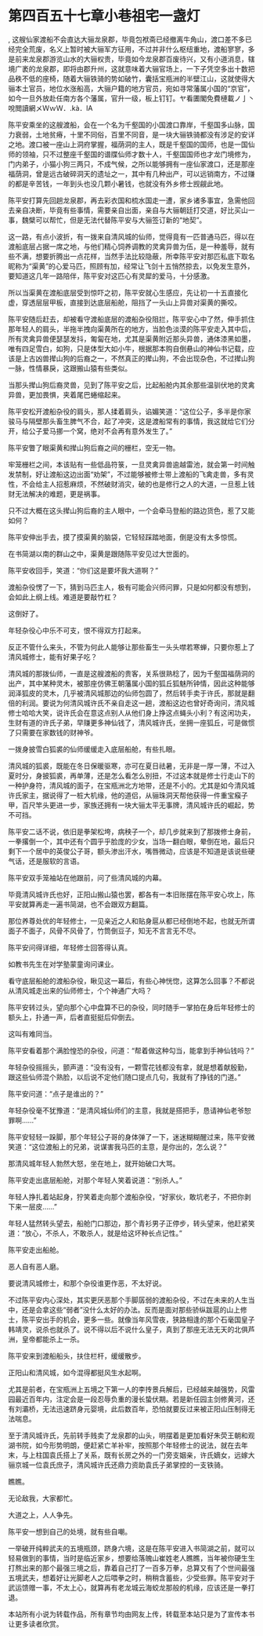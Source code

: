 # 第四百五十七章小巷祖宅一盏灯
,  这艘仙家渡船不会直达大骊龙泉郡，毕竟包袱斋已经撤离牛角山，渡口差不多已经完全荒废，名义上暂时被大骊军方征用，不过并非什么枢纽重地，渡船寥寥，多是前来龙泉郡游览山水的大骊权贵，毕竟如今龙泉郡百废待兴，又有小道消息，辖境广袤的龙泉郡，即将由郡升州，这就意味着大骊官场上，一下子凭空多出十数把品秩不低的座椅，随着大骊铁骑的势如破竹，囊括宝瓶洲的半壁江山，这就使得大骊本土官员，地位水涨船高，大骊户籍的地方官员，宛如寻常藩属小国的“京官”，如今一旦外放赴任南方各个藩属，官升一级，板上钉钉。ヤ看圕閣免費槤載ノ亅丶哾閲讀網メＷｗＷ．.kà．lA
   陈平安乘坐的这艘渡船，会在一个名为千壑国的小国渡口靠岸，千壑国多山脉，国力衰弱，土地贫瘠，十里不同俗，百里不同音，是一块大骊铁骑都没有涉足的安详之地。渡口被一座山上洞府掌握，福荫洞的主人，既是千壑国的国师，也是一国仙师的领袖，只不过整座千壑国的谱牒仙师才数十人，千壑国国师也才龙门境修为，门内弟子，小猫小狗三两只，不成气候，之所以能够拥有一座仙家渡口，还是那座福荫洞，曾是远古破碎洞天的遗址之一，其中有几种出产，可以远销南方，不过赚的都是辛苦钱，一年到头也没几颗小暑钱，也就没有外乡修士觊觎此地。
   陈平安打算先回趟龙泉郡，再去彩衣国和梳水国走一遭，家乡诸多事宜，急需他回去亲自决断，毕竟有些事情，需要亲自出面，亲自与大骊朝廷打交道，好比买山一事，魏檗可以帮忙，但是无法代替陈平安与大骊签订新的“地契”。
   这一路，有点小波折，有一拨来自清风城的仙师，觉得竟有一匹普通马匹，得以在渡船底层占据一席之地，与他们精心饲养调教的灵禽异兽为伍，是一种羞辱，就有些不满，想要折腾出一点花样，当然手法比较隐蔽，所幸陈平安对那匹私底下取名昵称为“渠黄”的心爱马匹，照顾有加，经常让飞剑十五悄然掠去，以免发生意外，要知道这几年一路陪伴，陈平安对这匹心有灵犀的爱马，十分感激。
   所以当渠黄在渡船底层受到惊吓之初，陈平安就心生感应，先让初一十五直接化虚，穿透层层甲板，直接到达底层船舱，阻挡了一头山上异兽对渠黄的撕咬。
   陈平安随后赶去，却被看守渡船底层的渡船杂役阻拦，陈平安心中了然，伸手抓住那年轻人的肩头，半拖半拽向渠黄所在的地方，当脸色淡漠的陈平安走入其中后，所有灵禽异兽便瑟瑟发抖，匍匐在地，尤其是渠黄附近那头异兽，通体漆黑如墨，唯有四足雪白，如狗，只是体型大如小牛，根据那本购自倒悬山的神仙书记载，应该是上古凶兽撵山狗的后裔之一，不然真正的撵山狗，不会出现杂色，不过撵山狗一脉，性情暴戾，这跟搬山猿有些类似。
   当那头撵山狗后裔灵兽，见到了陈平安之后，比起船舱内其余那些温驯伏地的灵禽异兽，更加畏惧，夹着尾巴蜷缩起来。
   陈平安松开渡船杂役的肩头，那人揉着肩头，谄媚笑道：“这位公子，多半是你家骏马与隔壁那头畜生脾气不合，起了冲突，这是渡船常有的事情，我这就给它们分开，给公子爱马挪一个窝，绝对不会再有意外发生了。”
   陈平安瞥了眼渠黄和撵山狗后裔之间的栅栏，空无一物。
   牢笼栅栏之间，本该贴有一些低品符箓，一旦灵禽异兽逾越雷池，就会第一时间触发禁制，好让渡船这边出面“劝架”，不过能够被修士带上渡船的飞禽走兽，多有灵性，不会给主人招惹麻烦，不然破财消灾，破的也是修行之人的大道，一旦惹上钱财无法解决的难题，更是祸事。
   只不过大概在这头撵山狗后裔的主人眼中，一个会牵马登船的路边货色，惹了又能如何？
   陈平安伸出手去，摸了摸渠黄的脑袋，它轻轻踩踏地面，倒是没有太多惊慌。
   在书简湖以南的群山之中，渠黄是跟随陈平安见过大世面的。
   陈平安收回手，笑道：“你们这是要坏我大道啊？”
   渡船杂役愣了一下，猜到马匹主人，极有可能会兴师问罪，只是如何都没有想到，会如此上纲上线。难道是要敲竹杠？
   这倒好了。
   年轻杂役心中乐不可支，恨不得双方打起来。
   反正不管什么来头，不管为何此人能够让那些畜生一头头噤若寒蝉，只要你惹上了清风城修士，能有好果子吃？
   清风城的那拨仙师，一直是这艘渡船的贵客，关系很熟稔了，因为千壑国福荫洞的出产，其中某种灵木，被那座仿佛王朝藩属小国的狐丘狐魅所钟情，因此这种能够润泽狐皮的灵木，几乎被清风城那边的仙师包圆了，然后转手卖于许氏，那就是翻倍的利润。要说为何清风城许氏不亲自走这一趟，渡船这边也曾好奇询问，清风城修士哈哈大笑，说许氏会在意这点别人从他们身上挣这点蝇头小利？有这闲功夫，生财有道的许氏子弟，早赚更多神仙钱了，清风城许氏，坐拥一座狐丘，可是做惯了只需要在家数钱的财神爷。
   一拨身披雪白狐裘的仙师缓缓走入底层船舱，有些扎眼。
   清风城的狐裘，既能在冬日保暖驱寒，亦可在夏日祛暑，无非是一厚一薄，不过入夏时分，身披狐裘，再单薄，还是怎么看怎么别扭，不过这本就是修士行走山下的一种护身符，清风城的面子，在宝瓶洲北方地带，还是不小的。尤其是如今清风城许氏家主，据说得了一桩大机缘，他的道侣，从骊珠洞天帮他获得一件重宝瘊子甲，百尺竿头更进一步，家族还拥有一块大骊太平无事牌，清风城许氏的崛起，势不可挡。
   陈平安二话不说，依旧是拳架松垮，病秧子一个，却几步就来到了那拨修士身前，一拳撂倒一个，其中还有个圆乎乎脸庞的少女，当场一翻白眼，晕倒在地，最后只剩下一个居中的英俊公子哥，额头渗出汗水，嘴唇微动，应该是不知道是该说些硬气话，还是服软的言语。
   陈平安双手笼袖站在他跟前，问了些清风城的内幕。
   毕竟清风城许氏也好，正阳山搬山猿也罢，都各有一本旧账摆在陈平安心坎上，陈平安就算再走一遍书简湖，也不会跟双方翻篇。
   那位养尊处优的年轻修士，一见亲近之人和贴身扈从都已经倒地不起，也就无所谓面子不面子，风骨不风骨了，竹筒倒豆子，知无不言言无不尽。
   陈平安问得详细，年轻修士回答得认真。
   如教书先生在对学塾蒙童询问课业。
   看守底层船舱的渡船杂役，瞅见这一幕后，有些心神恍惚，这算怎么回事？不都说从清风城走出来的仙师修士，个个神通广大吗？
   陈平安转过头，望向那个心中盘算不已的杂役，同时随手一掌拍在身后年轻修士的额头上，扑通一声，后者直挺挺后仰倒去。
   这叫有难同当。
   陈平安看着那个满脸惶恐的杂役，问道：“帮着做这种勾当，能拿到手神仙钱吗？”
   年轻杂役摇摇头，颤声道：“没有没有，一颗雪花钱都没有拿，就是想着献殷勤，跟这些仙师混个熟脸，以后说不定他们随口提点几句，我就有了挣钱的门道。”
   陈平安问道：“点子是谁出的？”
   年轻杂役毫不犹豫道：“是清风城仙师们的主意，我就是搭把手，恳请神仙老爷恕罪啊……”
   陈平安轻轻一跺脚，那个年轻公子哥的身体弹了一下，迷迷糊糊醒过来，陈平安微笑道：“这位渡船上的兄弟，说谋害我马匹的主意，是你出的，怎么说？”
   那清风城年轻人勃然大怒，坐在地上，就开始破口大骂。
   陈平安走出底层船舱，对那个年轻人笑着说道：“别杀人。”
   年轻人挣扎着站起身，狞笑着走向那个渡船杂役，“好家伙，敢坑老子，不把你剥下来一层皮……”
   年轻人猛然转头望去，船舱门口那边，那个青衫男子正停步，转头望来，他赶紧笑道：“放心，不杀人，不敢杀人，就是给这坏种长点记性。”
   陈平安走出船舱。
   恶人自有恶人磨。
   要说清风城修士，和那个杂役谁更作恶，不太好说。
   不过陈平安内心深处，其实更厌恶那个手脚孱弱的渡船杂役，不过在未来的人生当中，还是会拿这些“弱者”没什么太好的办法。反而是面对那些骄纵跋扈的山上修士，陈平安出手的机会，更多一些。就像当年风雪夜，狭路相逢的那个石毫国皇子韩靖灵，说杀也就杀了。说不得以后不说什么皇子，真到了那座无法无天的北俱芦洲，皇帝都能杀上一杀。
   陈平安来到渡船船头，扶住栏杆，缓缓散步。
   正阳山和清风城，如今混得都挺风生水起啊。
   尤其是前者，在宝瓶洲上五境之下第一人的李抟景兵解后，已经越来越强势，风雷园最近百年内，注定会是一段忍辱负重的漫长蛰伏期。若是新任园主剑修黄河，还有刘灞桥，无法迅速跻身元婴境，此后数百年，恐怕就要反过来被正阳山压制得无法喘息。
   至于清风城许氏，先前转手贱卖了龙泉郡的山头，明摆着是更加看好朱荧王朝和观湖书院，如今形势明朗，便赶紧亡羊补牢，按照那个年轻修士的说法，就在去年末，与上柱国袁氏搭上了关系，既有长房之外的一门旁支姻亲，许氏嫡女，远嫁大骊京城一位袁氏庶子，清风城许氏还鼎力资助袁氏子弟掌控的一支铁骑。
   瞧瞧。
   无论敌我，大家都忙。
   大道之上，人人争先。
   陈平安一想到自己的处境，就有些自嘲。
   一举破开纯粹武夫的五境瓶颈，跻身六境，这是在陈平安进入书简湖之前，就可以轻易做到的事情，当时是临近家乡，想要给落魄山崔姓老人瞧瞧，当年被你硬生生打熬出来的那个最强三境之后，靠着自己打了一百多万拳，总算又有了个世间最强五境武夫，想着好让光脚老人之后喂拳之时，稍稍含蓄些，少受些罪。陈平安对于武运馈赠一事，不太上心，就算再有老龙城云海蛟龙那般的机缘，应该还是一拳打退。
  本站所有小说为转载作品，所有章节均由网友上传，转载至本站只是为了宣传本书让更多读者欣赏。